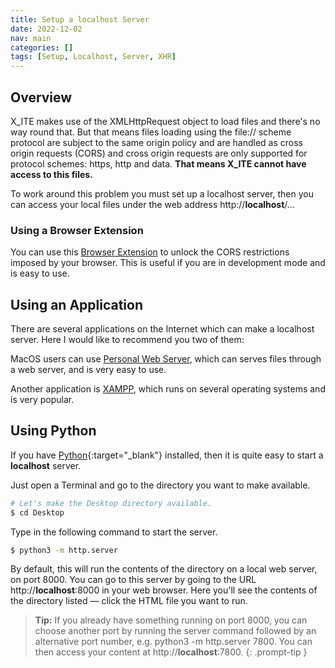 ```yaml
---
title: Setup a localhost Server
date: 2022-12-02
nav: main
categories: []
tags: [Setup, Localhost, Server, XHR]
---
```

## Overview

X_ITE makes use of the XMLHttpRequest object to load files and there's no way round that. But that means files loading using the file:// scheme protocol are subject to the same origin policy and are handled as cross origin requests (CORS) and cross origin requests are only supported for protocol schemes: https, http and data. **That means X_ITE cannot have access to this files.**

To work around this problem you must set up a localhost server, then you can access your local files under the web address http://**localhost**/...

### Using a Browser Extension

You can use this [Browser Extension](https://webextension.org/listing/access-control.html) to unlock the CORS restrictions imposed by your browser. This is useful if you are in development mode and is easy to use.

## Using an Application

There are several applications on the Internet which can make a localhost server. Here I would like to recommend you two of them:

MacOS users can use [Personal Web Server](https://apps.apple.com/de/app/personal-web-server/id1486323797?mt=12), which can serves files through a web server, and is very easy to use.

Another application is [XAMPP](https://www.apachefriends.org/index.html), which runs on several operating systems and is very popular.

## Using Python

If you have [Python](https://www.python.org){:target="_blank"} installed, then it is quite easy to start a **localhost** server.

Just open a Terminal and go to the directory you want to make available.

```sh
# Let's make the Desktop directory available.
$ cd Desktop
```

Type in the following command to start the server.

```sh
$ python3 -m http.server
```

By default, this will run the contents of the directory on a local web server, on port 8000. You can go to this server by going to the URL http://**localhost**:8000 in your web browser. Here you'll see the contents of the directory listed — click the HTML file you want to run.

>**Tip:** If you already have something running on port 8000, you can choose another port by running the server command followed by an alternative port number, e.g. python3 -m http.server 7800. You can then access your content at http://**localhost**:7800.
{: .prompt-tip }

